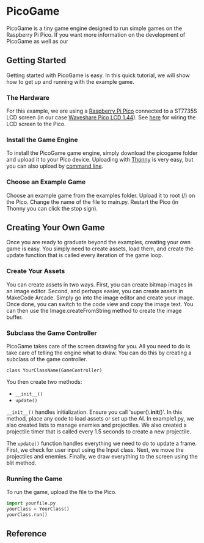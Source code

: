 # PicoGame

PicoGame is a tiny game engine designed to run simple games on the Raspberry Pi Pico. If you want more information on the development of PicoGame as well as our 

## Getting Started

Getting started with PicoGame is easy. In this quick tutorial, we will show how to get up and running with the example game.

### The Hardware
For this example, we are using a [Raspberry Pi Pico](https://www.raspberrypi.com/products/raspberry-pi-pico/) connected to a ST7735S LCD screen (in our case [Waveshare Pico LCD 1.44](https://www.waveshare.com/wiki/Pico-LCD-1.44)). See [here](https://www.waveshare.com/wiki/Pico-LCD-1.44) for wiring the LCD screen to the Pico.

### Install the Game Engine
To install the PicoGame game engine, simply download the picogame folder and upload it to your Pico device. Uploading with [Thonny](https://www.freva.com/transfer-files-between-computer-and-raspberry-pi-pico/) is very easy, but you can also upload by [command line](https://mikeesto.medium.com/uploading-to-the-raspberry-pi-pico-without-thonny-53de1a10da30).

### Choose an Example Game
Choose an example game from the examples folder. Upload it to root (/) on the Pico. Change the name of the file to main.py. Restart the Pico (in Thonny you can click the stop sign).

## Creating Your Own Game
Once you are ready to graduate beyond the examples, creating your own game is easy. You simply need to create assets, load them, and create the update function that is called every iteration of the game loop.

### Create Your Assets
You can create assets in two ways. First, you can create bitmap images in an image editor. Second, and perhaps easier, you can create assets in MakeCode Arcade. Simply go into the image editor and create your image. Once done, you can switch to the code view and copy the image text. You can then use the Image.createFromString method to create the image buffer.

### Subclass the Game Controller
PicoGame takes care of the screen drawing for you. All you need to do is take care of telling the engine what to draw. You can do this by creating a subclass of the game controller.

`class YourClassName(GameController)`

You then create two methods:
- `__init__()`
- `update()`

`__init__()` handles initialization. Ensure you call 'super().__init__()'. In this method, place any code to load assets or set up the AI. In example1.py, we also created lists to manage enemies and projectiles. We also created a projectile timer that is called every 1.5 seconds to create a new projectile.

The `update()` function handles everything we need to do to update a frame. First, we check for user input using the Input class. Next, we move the projectiles and enemies. Finally, we draw everything to the screen using the blit method.

### Running the Game
To run the game, upload the file to the Pico.

```python
import yourfile.py
yourClass = YourClass()
yourClass.run()
```

## Reference

